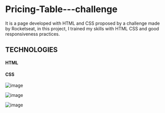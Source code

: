 # Pricing-Table---challenge
It is a page developed with HTML and CSS proposed by a challenge made by Rocketseat,
in this project, I trained my skills with HTML CSS and good responsiveness practices.

## TECHNOLOGIES
#### HTML
#### CSS

![image](https://user-images.githubusercontent.com/17939912/160675023-321916ac-0b57-43c1-a027-56740668d4a5.png)

![image](https://user-images.githubusercontent.com/17939912/160675091-93bc6ec3-b951-4780-b298-487ecf8f321b.png)

![image](https://user-images.githubusercontent.com/17939912/160675190-765d80d7-6f09-4f79-959e-62031b2abcb7.png)

